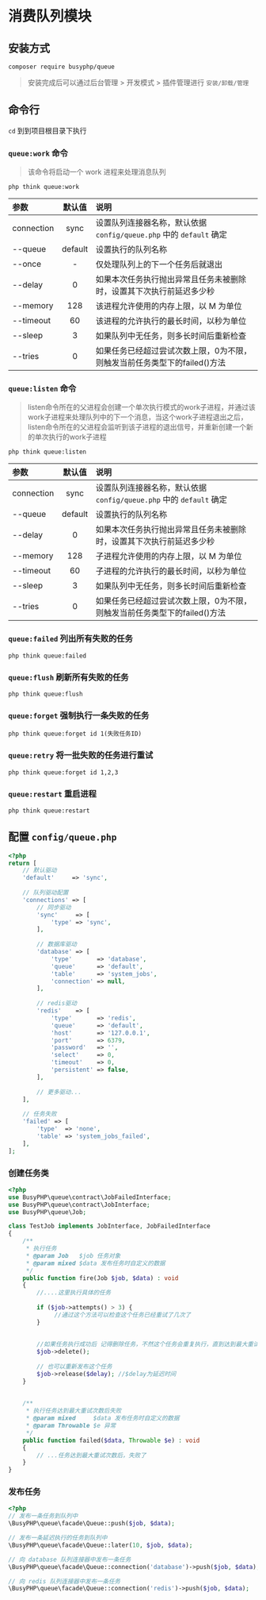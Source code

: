 消费队列模块
===============

## 安装方式

```shell script
composer require busyphp/queue
```

> 安装完成后可以通过后台管理 > 开发模式 > 插件管理进行 `安装/卸载/管理`

## 命令行

`cd` 到到项目根目录下执行

### `queue:work` 命令

> 该命令将启动一个 work 进程来处理消息队列

```shell script
php think queue:work
```

| 参数 | 默认值 | 说明 |
| :----- | :-----: | :----- |
| connection | sync  | 设置队列连接器名称，默认依据 `config/queue.php` 中的 `default` 确定  |
| --queue | default  | 设置执行的队列名称 |
| --once | -  | 仅处理队列上的下一个任务后就退出 |
| --delay | 0  |  如果本次任务执行抛出异常且任务未被删除时，设置其下次执行前延迟多少秒 |
| --memory | 128  | 该进程允许使用的内存上限，以 M 为单位 |
| --timeout | 60  | 该进程的允许执行的最长时间，以秒为单位 |
| --sleep | 3 | 如果队列中无任务，则多长时间后重新检查 |
| --tries | 0 | 如果任务已经超过尝试次数上限，0为不限，则触发当前任务类型下的failed()方法 |

### `queue:listen` 命令

> listen命令所在的父进程会创建一个单次执行模式的work子进程，并通过该work子进程来处理队列中的下一个消息，当这个work子进程退出之后，listen命令所在的父进程会监听到该子进程的退出信号，并重新创建一个新的单次执行的work子进程

```shell script
php think queue:listen
```

| 参数 | 默认值 | 说明 |
| :----- | :-----: | :----- |
| connection | sync  | 设置队列连接器名称，默认依据 `config/queue.php` 中的 `default` 确定  |
| --queue | default  | 设置执行的队列名称 |
| --delay | 0  |  如果本次任务执行抛出异常且任务未被删除时，设置其下次执行前延迟多少秒 |
| --memory | 128  | 子进程允许使用的内存上限，以 M 为单位 |
| --timeout | 60  | 子进程的允许执行的最长时间，以秒为单位 |
| --sleep | 3 | 如果队列中无任务，则多长时间后重新检查 |
| --tries | 0 | 如果任务已经超过尝试次数上限，0为不限，则触发当前任务类型下的failed()方法 |

### `queue:failed` 列出所有失败的任务

```shell script
php think queue:failed
```
### `queue:flush` 刷新所有失败的任务

```shell script
php think queue:flush
```

### `queue:forget` 强制执行一条失败的任务
```shell script
php think queue:forget id 1(失败任务ID)
```

### `queue:retry` 将一批失败的任务进行重试
```shell script
php think queue:forget id 1,2,3
```

### `queue:restart` 重启进程
```shell script
php think queue:restart
```


## 配置 `config/queue.php`

```php
<?php
return [
    // 默认驱动
    'default'     => 'sync',
    
    // 队列驱动配置
    'connections' => [
        // 同步驱动
        'sync'     => [
            'type' => 'sync',
        ],
        
        // 数据库驱动
        'database' => [
            'type'       => 'database',
            'queue'      => 'default',
            'table'      => 'system_jobs',
            'connection' => null,
        ],
        
        // redis驱动
        'redis'    => [
            'type'       => 'redis',
            'queue'      => 'default',
            'host'       => '127.0.0.1',
            'port'       => 6379,
            'password'   => '',
            'select'     => 0,
            'timeout'    => 0,
            'persistent' => false,
        ],
        
        // 更多驱动...
    ],
    
    // 任务失败
    'failed' => [
        'type'  => 'none',
        'table' => 'system_jobs_failed',
    ],
];
```

### 创建任务类

```php
<?php
use BusyPHP\queue\contract\JobFailedInterface;
use BusyPHP\queue\contract\JobInterface;
use BusyPHP\queue\Job;

class TestJob implements JobInterface, JobFailedInterface
{
    /**
     * 执行任务
     * @param Job   $job 任务对象
     * @param mixed $data 发布任务时自定义的数据
     */
    public function fire(Job $job, $data) : void
    {
        //....这里执行具体的任务 
        
        if ($job->attempts() > 3) {
             //通过这个方法可以检查这个任务已经重试了几次了
        }
        
        
        //如果任务执行成功后 记得删除任务，不然这个任务会重复执行，直到达到最大重试次数后失败后，执行failed方法
        $job->delete();
        
        // 也可以重新发布这个任务
        $job->release($delay); //$delay为延迟时间
    }
    
    
    /**
     * 执行任务达到最大重试次数后失败
     * @param mixed     $data 发布任务时自定义的数据
     * @param Throwable $e 异常
     */
    public function failed($data, Throwable $e) : void
    {
        // ...任务达到最大重试次数后，失败了
    }
}
```

### 发布任务

```php
<?php
// 发布一条任务到队列中
\BusyPHP\queue\facade\Queue::push($job, $data); 

// 发布一条延迟执行的任务到队列中
\BusyPHP\queue\facade\Queue::later(10, $job, $data); 

// 向 database 队列连接器中发布一条任务
\BusyPHP\queue\facade\Queue::connection('database')->push($job, $data);

// 向 redis 队列连接器中发布一条任务
\BusyPHP\queue\facade\Queue::connection('redis')->push($job, $data);
```